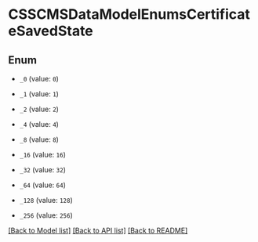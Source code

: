 # CSSCMSDataModelEnumsCertificateSavedState

## Enum


* `_0` (value: `0`)

* `_1` (value: `1`)

* `_2` (value: `2`)

* `_4` (value: `4`)

* `_8` (value: `8`)

* `_16` (value: `16`)

* `_32` (value: `32`)

* `_64` (value: `64`)

* `_128` (value: `128`)

* `_256` (value: `256`)


[[Back to Model list]](../README.md#documentation-for-models) [[Back to API list]](../README.md#documentation-for-api-endpoints) [[Back to README]](../README.md)


